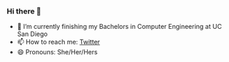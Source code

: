### Hi there 👋

<!--
**AnnabellaMacaluso/AnnabellaMacaluso** is a ✨ _special_ ✨ repository because its `README.md` (this file) appears on your GitHub profile.

Here are some ideas to get you started:

- 🔭 I’m currently working on ...
- 🌱 I’m currently learning ...
- 👯 I’m looking to collaborate on ...
- 🤔 I’m looking for help with ...
- 💬 Ask me about ...
- 📫 How to reach me: ...
- 😄 Pronouns: ...
- ⚡ Fun fact: ...
-->
- 🌱 I’m currently finishing my Bachelors in Computer Engineering at UC San Diego
- 📫 How to reach me: [Twitter](https://twitter.com/anna_macalus)
- 😄 Pronouns: She/Her/Hers
